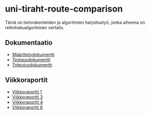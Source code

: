 # uni-tiraht-route-comparison

Tämä on tietorakenteiden ja algoritmien harjoitustyö, jonka aiheena on
reitinhakualgoritmien vertailu.

## Dokumentaatio

- [Määrittelydokumentti](https://github.com/meklu/uni-tiraht-route-comparison/blob/master/docs/m%C3%A4%C3%A4rittelydokumentti.md)
- [Testausdokumentti](https://github.com/meklu/uni-tiraht-route-comparison/blob/master/docs/testausdokumentti.md)
- [Toteutusdokumentti](https://github.com/meklu/uni-tiraht-route-comparison/blob/master/docs/toteutusdokumentti.md)

## Viikkoraportit

- [Viikkoraportti 1](https://github.com/meklu/uni-tiraht-route-comparison/blob/master/docs/viikkoraportti_1.md)
- [Viikkoraportti 3](https://github.com/meklu/uni-tiraht-route-comparison/blob/master/docs/viikkoraportti_3.md)
- [Viikkoraportti 4](https://github.com/meklu/uni-tiraht-route-comparison/blob/master/docs/viikkoraportti_4.md)
- [Viikkoraportti 6](https://github.com/meklu/uni-tiraht-route-comparison/blob/master/docs/viikkoraportti_6.md)

